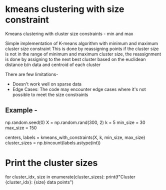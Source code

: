 # kmeans clustering with size constraint
Kmeans clustering with cluster size constraints - min and max



Simple implementation of K-means algorithm with minimum and maximum cluster size constraint
This is done by reassigning points if the cluster size is not in the range of minimum and maximum cluster size, 
the reassignment is done by assigning to the next best cluster based on the euclidean distance b/n data and centroid
of each cluster

There are few limitations-
- Doesn't work well on sparse data
- Edge Cases: The code may encounter edge cases where it's not possible to meet the size constraints

## Example -
np.random.seed(0)
X = np.random.rand(300, 2)
k = 5
min_size = 30
max_size = 150

centers, labels = kmeans_with_constraints(X, k, min_size, max_size)
cluster_sizes = np.bincount(labels.astype(int))

# Print the cluster sizes
for cluster_idx, size in enumerate(cluster_sizes):
    print(f"Cluster {cluster_idx}: {size} data points")
